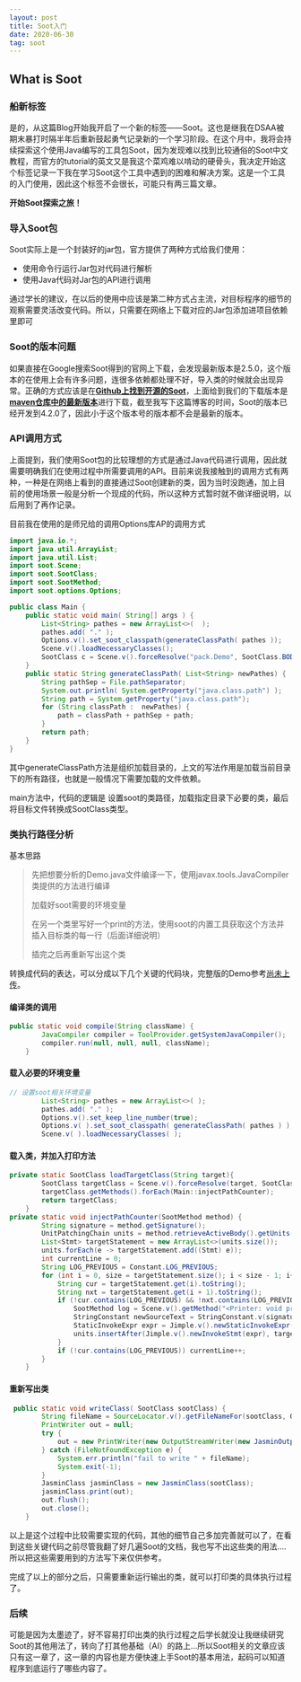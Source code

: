 ```yaml
---
layout: post
title: Soot入门
date: 2020-06-30
tag: soot
---
```


## What is Soot

### 船新标签

是的，从这篇Blog开始我开启了一个新的标签——Soot。这也是继我在DSAA被期末暴打时隔半年后重新鼓起勇气记录新的一个学习阶段。在这个月中，我将会持续探索这个使用Java编写的工具包Soot，因为发现难以找到比较通俗的Soot中文教程，而官方的tutorial的英文又是我这个菜鸡难以啃动的硬骨头，我决定开始这个标签记录一下我在学习Soot这个工具中遇到的困难和解决方案。这是一个工具的入门使用，因此这个标签不会很长，可能只有两三篇文章。

**开始Soot探索之旅！**

### 导入Soot包

Soot实际上是一个封装好的jar包，官方提供了两种方式给我们使用：

* 使用命令行运行Jar包对代码进行解析
* 使用Java代码对Jar包的API进行调用

通过学长的建议，在以后的使用中应该是第二种方式占主流，对目标程序的细节的观察需要灵活改变代码。所以，只需要在网络上下载对应的Jar包添加进项目依赖里即可

### Soot的版本问题

如果直接在Google搜索Soot得到的官网上下载，会发现最新版本是2.5.0，这个版本的在使用上会有许多问题，连很多依赖都处理不好，导入类的时候就会出现异常。正确的方式应该是在[**Github上找到开源的Soot**](https://github.com/soot-oss)，上面给到我们的下载版本是[**maven仓库中的最新版本**](https://repo1.maven.org/maven2/org/soot-oss/soot/4.2.0/)进行下载，截至我写下这篇博客的时间，Soot的版本已经开发到4.2.0了，因此小于这个版本号的版本都不会是最新的版本。

### API调用方式

上面提到，我们使用Soot包的比较理想的方式是通过Java代码进行调用，因此就需要明确我们在使用过程中所需要调用的API。目前来说我接触到的调用方式有两种，一种是在网络上看到的直接通过Soot创建新的类，因为当时没跑通，加上目前的使用场景一般是分析一个现成的代码，所以这种方式暂时就不做详细说明，以后用到了再作记录。

目前我在使用的是师兄给的调用Options库AP的调用方式

```java
import java.io.*;
import java.util.ArrayList;
import java.util.List;
import soot.Scene;
import soot.SootClass;
import soot.SootMethod;
import soot.options.Options;

public class Main {
    public static void main( String[] args ) {
        List<String> pathes = new ArrayList<>(  );
        pathes.add( "." );
        Options.v().set_soot_classpath(generateClassPath( pathes ));
        Scene.v().loadNecessaryClasses();
        SootClass c = Scene.v().forceResolve("pack.Demo", SootClass.BODIES);
    }
    public static String generateClassPath( List<String> newPathes) {
        String pathSep = File.pathSeparator;
        System.out.println( System.getProperty("java.class.path") );
        String path = System.getProperty("java.class.path");
        for (String classPath :  newPathes) {
            path = classPath + pathSep + path;
        }
        return path;
    }
}
```

其中generateClassPath方法是组织加载目录的，上文的写法作用是加载当前目录下的所有路径，也就是一般情况下需要加载的文件依赖。

main方法中，代码的逻辑是 设置soot的类路径，加载指定目录下必要的类，最后将目标文件转换成SootClass类型。

### 类执行路径分析

基本思路

> 先把想要分析的Demo.java文件编译一下，使用javax.tools.JavaCompiler类提供的方法进行编译
>
> 加载好soot需要的环境变量
>
> 在另一个类里写好一个print的方法，使用soot的内置工具获取这个方法并插入目标类的每一行（后面详细说明）
>
> 插完之后再重新写出这个类

转换成代码的表达，可以分成以下几个关键的代码块，完整版的Demo参考[尚未上传](https://github.com/zc-BEAR)。

#### 编译类的调用

```java
public static void compile(String className) {
        JavaCompiler compiler = ToolProvider.getSystemJavaCompiler();
        compiler.run(null, null, null, className);
    }
```

#### 载入必要的环境变量

```java
// 设置soot相关环境变量
        List<String> pathes = new ArrayList<>( );
        pathes.add( "." );
        Options.v().set_keep_line_number(true);
        Options.v( ).set_soot_classpath( generateClassPath( pathes ) );
        Scene.v( ).loadNecessaryClasses( );
```

#### 载入类，并加入打印方法

```java
private static SootClass loadTargetClass(String target){
        SootClass targetClass = Scene.v().forceResolve(target, SootClass.BODIES);
        targetClass.getMethods().forEach(Main::injectPathCounter);
        return targetClass;
    }
private static void injectPathCounter(SootMethod method) {
        String signature = method.getSignature();
        UnitPatchingChain units = method.retrieveActiveBody().getUnits();
        List<Stmt> targetStatement = new ArrayList<>(units.size());
        units.forEach(e -> targetStatement.add((Stmt) e));
        int currentLine = 0;
        String LOG_PREVIOUS = Constant.LOG_PREVIOUS;
        for (int i = 0, size = targetStatement.size(); i < size - 1; i++) {
            String cur = targetStatement.get(i).toString();
            String nxt = targetStatement.get(i + 1).toString();
            if (!cur.contains(LOG_PREVIOUS) && !nxt.contains(LOG_PREVIOUS)) {
                SootMethod log = Scene.v().getMethod("<Printer: void print(java.lang.String)>");
                StringConstant newSourceText = StringConstant.v(signature + LOG_PREVIOUS + currentLine + " **** " + cur);
                StaticInvokeExpr expr = Jimple.v().newStaticInvokeExpr(log.makeRef(), newSourceText);
                units.insertAfter(Jimple.v().newInvokeStmt(expr), targetStatement.get(i));
            }
            if (!cur.contains(LOG_PREVIOUS)) currentLine++;
        }
    }
```

#### 重新写出类

```java
 public static void writeClass( SootClass sootClass) {
        String fileName = SourceLocator.v().getFileNameFor(sootClass, Options.output_format_class);
        PrintWriter out = null;
        try {
            out = new PrintWriter(new OutputStreamWriter(new JasminOutputStream(new FileOutputStream(fileName))));
        } catch (FileNotFoundException e) {
            System.err.println("fail to write " + fileName);
            System.exit(-1);
        }
        JasminClass jasminClass = new JasminClass(sootClass);
        jasminClass.print(out);
        out.flush();
        out.close();
    }
```

以上是这个过程中比较需要实现的代码，其他的细节自己多加完善就可以了，在看到这些关键代码之前尽管我翻了好几遍Soot的文档，我也写不出这些类的用法....所以把这些需要用到的方法写下来仅供参考。

完成了以上的部分之后，只需要重新运行输出的类，就可以打印类的具体执行过程了。

### 后续

可能是因为太墨迹了，好不容易打印出类的执行过程之后学长就没让我继续研究Soot的其他用法了，转向了打其他基础（AI）的路上...所以Soot相关的文章应该只有这一章了，这一章的内容也是方便快速上手Soot的基本用法，起码可以知道程序到底运行了哪些内容了。